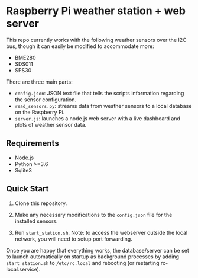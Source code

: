 # Raspberry Pi weather station + web server

This repo currently works with the following weather sensors over the I2C bus, though it can easily be modified to accommodate more:

- BME280
- SDS011
- SPS30

There are three main parts:

- `config.json`: JSON text file that tells the scripts information regarding the sensor configuration.
- `read_sensors.py`: streams data from weather sensors to a local database on the Raspberry Pi.
- `server.js`: launches a node.js web server with a live dashboard and plots of weather sensor data.

## Requirements

- Node.js
- Python >=3.6
- Sqlite3

## Quick Start

1. Clone this repository.

2. Make any necessary modifications to the `config.json` file for the installed sensors.

2. Run `start_station.sh`.
   Note: to access the webserver outside the local network, you will need to setup port forwarding.

Once you are happy that everything works, the database/server can be set to launch automatically on startup as background processes by adding `start_station.sh` to `/etc/rc.local` and rebooting (or restarting rc-local.service).
